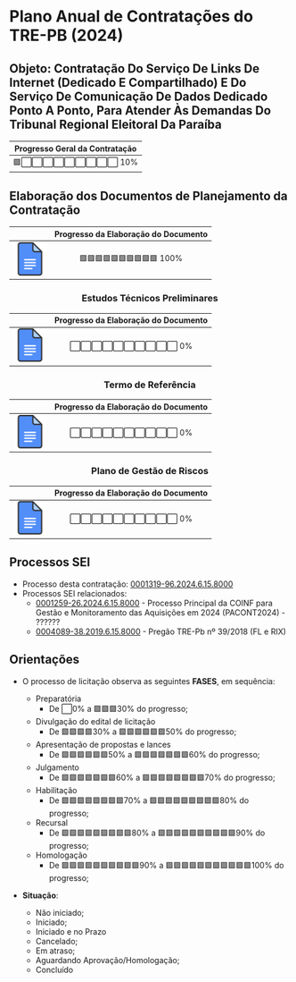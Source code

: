 # Plano Anual de Contratações do TRE-PB (2024)

## Objeto: Contratação Do Serviço De Links De Internet (Dedicado E Compartilhado) E Do Serviço De Comunicação De Dados Dedicado Ponto A Ponto, Para Atender Às Demandas Do Tribunal Regional Eleitoral Da Paraíba

<center>

|                           Progresso Geral da Contratação                               |
|:--------------------------------------------------------------------------------------:|
|                             🟩⬜⬜⬜⬜⬜⬜⬜⬜⬜ 10%                                |

</center>

## Elaboração dos Documentos de Planejamento da Contratação

<center>

||                           Progresso da Elaboração do Documento                         |
|:---:|:--------------------------------------------------------------------------------------:|
|[<img width="60px" src="https://github.com/dnlclaudino/imagens/blob/master/icones-aplicativos/google-docs/icone-google-docs.png?raw=true">]()|🟩🟩🟩🟩🟩🟩🟩🟩🟩🟩 100%|


### Estudos Técnicos Preliminares

||Progresso da Elaboração do Documento|
|:---:|:-------------------------------:|
|[<img width="60px" src="https://github.com/dnlclaudino/imagens/blob/master/icones-aplicativos/google-docs/icone-google-docs.png?raw=true">](./ETP.md)|⬜⬜⬜⬜⬜⬜⬜⬜⬜⬜ 0%|


### Termo de Referência

||Progresso da Elaboração do Documento|
|:---:|:-------------------------------:|
|<img width="60px" src="https://github.com/dnlclaudino/imagens/blob/master/icones-aplicativos/google-docs/icone-google-docs.png?raw=true">|⬜⬜⬜⬜⬜⬜⬜⬜⬜⬜ 0%|


### Plano de Gestão de Riscos

||Progresso da Elaboração do Documento|
|:---:|:-------------------------------:|
|<img width="60px" src="https://github.com/dnlclaudino/imagens/blob/master/icones-aplicativos/google-docs/icone-google-docs.png?raw=true">|⬜⬜⬜⬜⬜⬜⬜⬜⬜⬜ 0%|

</center>

## Processos SEI

- Processo desta contratação: [0001319-96.2024.6.15.8000](https://sei.tre-pb.jus.br/sei/controlador.php?acao=procedimento_trabalhar&id_procedimento=1784823)
- Processos SEI relacionados:
  - [0001259-26.2024.6.15.8000](https://sei.tre-pb.jus.br/sei/controlador.php?acao=procedimento_trabalhar&id_procedimento=1783947) - Processo Principal da COINF para Gestão e Monitoramento das Aquisições em 2024 (PACONT2024) - ??????
  - [0004089-38.2019.6.15.8000](https://sei.tre-pb.jus.br/sei/controlador.php?acao=procedimento_trabalhar&id_procedimento=569544) - Pregão TRE-Pb nº 39/2018 (FL e RIX)


## Orientações

- O processo de licitação observa as seguintes **FASES**, em sequência:
  - Preparatória
    - De ⬜0% a 🟩🟩🟩30% do progresso;
  - Divulgação do edital de licitação
    - De 🟩🟩🟩🟩30% a 🟩🟩🟩🟩🟩🟩50% do progresso;
  - Apresentação de propostas e lances
    - De 🟩🟩🟩🟩🟩🟩50% a 🟩🟩🟩🟩🟩🟩🟩60% do progresso;
  - Julgamento
    - De 🟩🟩🟩🟩🟩🟩🟩60% a 🟩🟩🟩🟩🟩🟩🟩🟩70% do progresso;
  - Habilitação
    - De 🟩🟩🟩🟩🟩🟩🟩🟩70% a 🟩🟩🟩🟩🟩🟩🟩🟩🟩80% do progresso;
  - Recursal
    - De 🟩🟩🟩🟩🟩🟩🟩🟩🟩80% a 🟩🟩🟩🟩🟩🟩🟩🟩🟩🟩90% do progresso;
  - Homologação
    - De 🟩🟩🟩🟩🟩🟩🟩🟩🟩🟩90%  a 🟩🟩🟩🟩🟩🟩🟩🟩🟩🟩🟩100% do progresso;

- <b id="TIPO-SITUACAO">Situação</b>:
  - Não iniciado;
  - Iniciado;
  - Iniciado e no Prazo
  - Cancelado;
  - Em atraso;
  - Aguardando Aprovação/Homologação;
  - Concluído